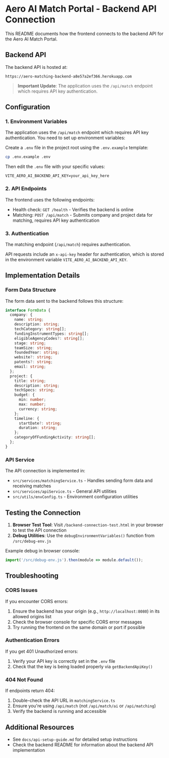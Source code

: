 # Aero AI Match Portal - Backend API Connection

This README documents how the frontend connects to the backend API for the Aero AI Match Portal.

## Backend API

The backend API is hosted at:

```
https://aero-matching-backend-a8e57a2ef366.herokuapp.com
```

> **Important Update**: The application uses the `/api/match` endpoint which requires API key authentication.

## Configuration

### 1. Environment Variables

The application uses the `/api/match` endpoint which requires API key authentication. You need to set up environment variables:

Create a `.env` file in the project root using the `.env.example` template:

```bash
cp .env.example .env
```

Then edit the `.env` file with your specific values:

```
VITE_AERO_AI_BACKEND_API_KEY=your_api_key_here
```

### 2. API Endpoints

The frontend uses the following endpoints:

- Health check: `GET /health` - Verifies the backend is online
- Matching: `POST /api/match` - Submits company and project data for matching, requires API key authentication

### 3. Authentication

The matching endpoint (`/api/match`) requires authentication. 

API requests include an `x-api-key` header for authentication, which is stored in the environment variable `VITE_AERO_AI_BACKEND_API_KEY`.

## Implementation Details

### Form Data Structure

The form data sent to the backend follows this structure:

```typescript
interface FormData {
  company: {
    name: string;
    description: string;
    techCategory: string[];
    fundingInstrumentTypes: string[];
    eligibleAgencyCodes?: string[];
    stage: string;
    teamSize: string;
    foundedYear: string;
    website?: string;
    patents?: string;
    email: string;
  };
  project: {
    title: string;
    description: string;
    techSpecs: string;
    budget: {
      min: number;
      max: number;
      currency: string;
    };
    timeline: {
      startDate?: string;
      duration: string;
    };
    categoryOfFundingActivity: string[];
  };
}
```

### API Service

The API connection is implemented in:

- `src/services/matchingService.ts` - Handles sending form data and receiving matches
- `src/services/apiService.ts` - General API utilities
- `src/utils/envConfig.ts` - Environment configuration utilities

## Testing the Connection

1. **Browser Test Tool**: Visit `/backend-connection-test.html` in your browser to test the API connection
2. **Debug Utilities**: Use the `debugEnvironmentVariables()` function from `/src/debug-env.js`

Example debug in browser console:

```javascript
import('/src/debug-env.js').then(module => module.default());
```

## Troubleshooting

### CORS Issues

If you encounter CORS errors:

1. Ensure the backend has your origin (e.g., `http://localhost:8080`) in its allowed origins list
2. Check the browser console for specific CORS error messages
3. Try running the frontend on the same domain or port if possible

### Authentication Errors

If you get 401 Unauthorized errors:

1. Verify your API key is correctly set in the `.env` file
2. Check that the key is being loaded properly via `getBackendApiKey()`

### 404 Not Found

If endpoints return 404:

1. Double-check the API URL in `matchingService.ts`
2. Ensure you're using `/api/match` (not `/api/match/ai` or `/api/matching`)
3. Verify the backend is running and accessible

## Additional Resources

- See `docs/api-setup-guide.md` for detailed setup instructions
- Check the backend README for information about the backend API implementation
